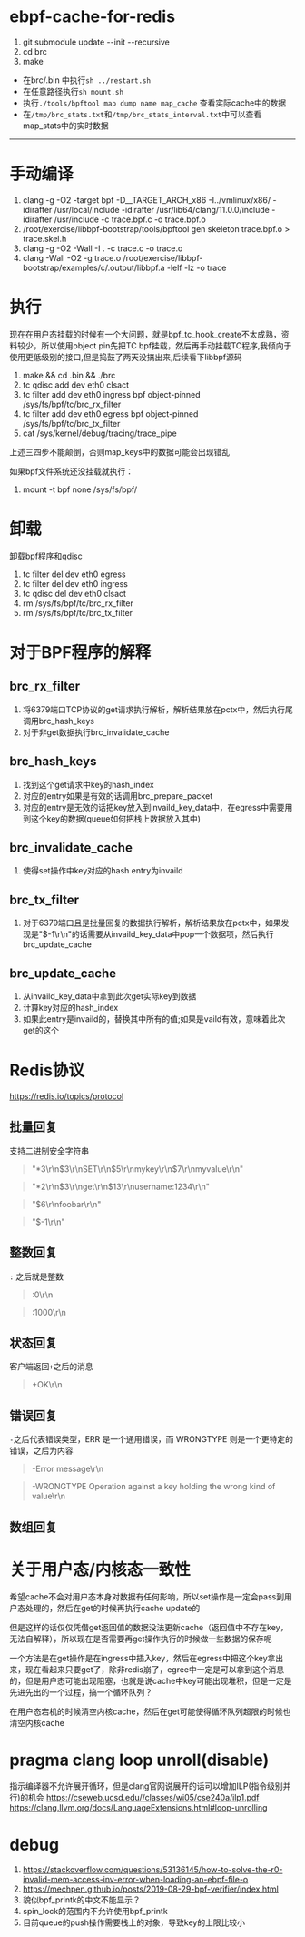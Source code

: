 # ebpf-cache-for-redis

1. git submodule update --init --recursive  
2. cd brc 
3. make

- 在brc/.bin 中执行`sh ../restart.sh`
- 在任意路径执行`sh mount.sh`
- 执行`./tools/bpftool map dump name map_cache` 查看实际cache中的数据
- 在`/tmp/brc_stats.txt`和`/tmp/brc_stats_interval.txt`中可以查看map_stats中的实时数据

---
# 手动编译

1. clang -g -O2 -target bpf -D__TARGET_ARCH_x86 -I../vmlinux/x86/ -idirafter /usr/local/include -idirafter /usr/lib64/clang/11.0.0/include -idirafter /usr/include  -c trace.bpf.c -o trace.bpf.o 
2. /root/exercise/libbpf-bootstrap/tools/bpftool gen skeleton trace.bpf.o > trace.skel.h 
3. clang -g -O2 -Wall -I . -c trace.c -o trace.o 
4. clang -Wall -O2 -g trace.o /root/exercise/libbpf-bootstrap/examples/c/.output/libbpf.a  -lelf -lz -o trace  

# 执行
现在在用户态挂载的时候有一个大问题，就是bpf_tc_hook_create不太成熟，资料较少，所以使用object pin先把TC bpf挂载，然后再手动挂载TC程序,我倾向于使用更低级别的接口,但是捣鼓了两天没搞出来,后续看下libbpf源码
1. make && cd .bin && ./brc
2. tc qdisc add dev eth0 clsact 
3. tc filter add dev eth0 ingress bpf object-pinned /sys/fs/bpf/tc/brc_rx_filter
4. tc filter add dev eth0 egress bpf object-pinned /sys/fs/bpf/tc/brc_tx_filter
5. cat /sys/kernel/debug/tracing/trace_pipe

上述三四步不能颠倒，否则map_keys中的数据可能会出现错乱

如果bpf文件系统还没挂载就执行：
1. mount -t bpf none /sys/fs/bpf/

# 卸载
卸载bpf程序和qdisc
1. tc filter del dev eth0 egress
2. tc filter del dev eth0 ingress
3. tc qdisc del dev eth0 clsact
4. rm /sys/fs/bpf/tc/brc_rx_filter
5. rm /sys/fs/bpf/tc/brc_tx_filter

# 对于BPF程序的解释
## brc_rx_filter
1. 将6379端口TCP协议的get请求执行解析，解析结果放在pctx中，然后执行尾调用brc_hash_keys
2. 对于非get数据执行brc_invalidate_cache

## brc_hash_keys
1. 找到这个get请求中key的hash_index
2. 对应的entry如果是有效的话调用brc_prepare_packet
3. 对应的entry是无效的话把key放入到invaild_key_data中，在egress中需要用到这个key的数据(queue如何把栈上数据放入其中)
## brc_invalidate_cache
1. 使得set操作中key对应的hash entry为invaild
## brc_tx_filter
1. 对于6379端口且是批量回复的数据执行解析，解析结果放在pctx中，如果发现是"$-1\r\n"的话需要从invaild_key_data中pop一个数据项，然后执行brc_update_cache
## brc_update_cache
1. 从invaild_key_data中拿到此次get实际key到数据
2. 计算key对应的hash_index
3. 如果此entry是invaild的，替换其中所有的值;如果是vaild有效，意味着此次get的这个


# Redis协议
https://redis.io/topics/protocol
## 批量回复
支持二进制安全字符串
> "*3\r\n$3\r\nSET\r\n$5\r\nmykey\r\n$7\r\nmyvalue\r\n"

> "*2\r\n$3\r\nget\r\n$13\r\nusername:1234\r\n"

> "$6\r\nfoobar\r\n"

> "$-1\r\n"

## 整数回复
`:` 之后就是整数
> :0\r\n

> :1000\r\n


## 状态回复
客户端返回`+`之后的消息
> +OK\r\n

## 错误回复
`-`之后代表错误类型，ERR 是一个通用错误，而 WRONGTYPE 则是一个更特定的错误，之后为内容
> -Error message\r\n

> -WRONGTYPE Operation against a key holding the wrong kind of value\r\n

## 数组回复


# 关于用户态/内核态一致性
希望cache不会对用户态本身对数据有任何影响，所以set操作是一定会pass到用户态处理的，然后在get的时候再执行cache update的

但是这样的话仅仅凭借get返回值的数据没法更新cache（返回值中不存在key，无法自解释），所以现在是否需要再get操作执行的时候做一些数据的保存呢

一个方法是在get操作是在ingress中插入key，然后在egress中把这个key拿出来，现在看起来只要get了，除非redis崩了，egree中一定是可以拿到这个消息的，但是用户态可能出现阻塞，也就是说cache中key可能出现堆积，但是一定是先进先出的一个过程，搞一个循环队列？

在用户态宕机的时候清空内核cache，然后在get可能使得循环队列超限的时候也清空内核cache

# pragma clang loop unroll(disable)
指示编译器不允许展开循环，但是clang官网说展开的话可以增加ILP(指令级别并行)的机会 
https://cseweb.ucsd.edu//classes/wi05/cse240a/ilp1.pdf
https://clang.llvm.org/docs/LanguageExtensions.html#loop-unrolling

# debug
1. https://stackoverflow.com/questions/53136145/how-to-solve-the-r0-invalid-mem-access-inv-error-when-loading-an-ebpf-file-o
2. https://mechpen.github.io/posts/2019-08-29-bpf-verifier/index.html
3. 貌似bpf_printk的中文不能显示？
4. spin_lock的范围内不允许使用bpf_printk
5. 目前queue的push操作需要栈上的对象，导致key的上限比较小